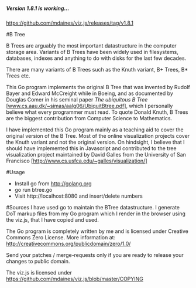 
##### Version 1.8.1 is working...

https://github.com/mdaines/viz.js/releases/tag/v1.8.1

#B Tree

B Trees are arguably the most important datastructure in the computer storage
area. Variants of B Trees have been widely used in filesystems, databases,
indexes and anything to do with disks for the last few decades.

There are many variants of B Trees such as the Knuth variant, B+ Trees, B\* Trees
etc.

This Go program implements the original B Tree that was invented by Rudolf Bayer
and Edward McCreight while in Boeing, and as documented by Douglas Comer in his
seminal paper *The ubiquitous B Tree* [www.cs.aau.dk/~simas/aalg06/UbiquitBtree.pdf], which I personally believe what every
programmer must read. To quote Donald Knuth, B Trees are the biggest
contribution from Computer Science to Mathematics.

I have implemented this Go program mainly as a teaching aid to cover the
original version of the B Tree. Most of the online visualization projects
cover the Knuth variant and not the original version.  On hindsight,
I believe that I should have implemented this in Javascript and contributed
to the tree visualization project maintained by David Galles from
the University of San Francisco [http://www.cs.usfca.edu/~galles/visualization/]

#Usage
* Install go from http://golang.org
* go run btree.go
* Visit http://localhost:8080 and insert/delete numbers

#Sources
I have used go to maintain the BTree datastructure. I generate DoT markup files
from my Go program which I render in the browser using the viz.js, that I have
copied and used.

The Go program is completely written by me and is licensed under Creative Commons Zero License.
More information at: http://creativecommons.org/publicdomain/zero/1.0/

Send your patches / merge-requests only if you are ready to release your changes
to public domain.

The viz.js is licensed under https://github.com/mdaines/viz.js/blob/master/COPYING
